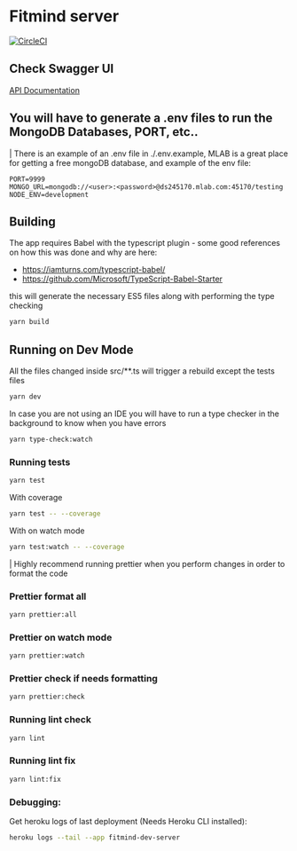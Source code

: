 # Fitmind server

[![CircleCI](https://circleci.com/gh/fitmind/server.svg?style=svg)](https://circleci.com/gh/fitmind/server)

## Check Swagger UI

[API Documentation](https://app.swaggerhub.com/apis/Diego-Romero/Fitmind/1.0.0)

## You will have to generate a .env files to run the MongoDB Databases, PORT, etc..

| There is an example of an .env file in ./.env.example, MLAB is a great place for getting a free mongoDB database, and example of the env file:

```
PORT=9999
MONGO_URL=mongodb://<user>:<password>@ds245170.mlab.com:45170/testing
NODE_ENV=development
```

## Building

The app requires Babel with the typescript plugin - some good references on how this was done and why are here:

- https://iamturns.com/typescript-babel/
- https://github.com/Microsoft/TypeScript-Babel-Starter

this will generate the necessary ES5 files along with performing the type checking

```bash
yarn build
```

## Running on Dev Mode

All the files changed inside src/\*\*.ts will trigger a rebuild except the tests files

```bash
yarn dev
```

In case you are not using an IDE you will have to run a type checker in the background to know when you have errors

```bash
yarn type-check:watch
```

### Running tests

```bash
yarn test
```

With coverage

```bash
yarn test -- --coverage
```

With on watch mode

```bash
yarn test:watch -- --coverage
```

| Highly recommend running prettier when you perform changes in order to format the code

### Prettier format all

```bash
yarn prettier:all
```

### Prettier on watch mode

```bash
yarn prettier:watch
```

### Prettier check if needs formatting

```bash
yarn prettier:check
```

### Running lint check

```bash
yarn lint
```

### Running lint fix

```bash
yarn lint:fix
```

### Debugging:

Get heroku logs of last deployment (Needs Heroku CLI installed):

```bash
heroku logs --tail --app fitmind-dev-server
```
